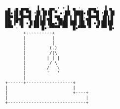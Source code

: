 <pre>
 ▄ .▄ ▄▄▄·  ▐ ▄  ▄▄ • • ▌ ▄ ·.  ▄▄▄·  ▐ ▄ 
██▪▐█▐█ ▀█ •█▌▐█▐█ ▀ ▪·██ ▐███▪▐█ ▀█ •█▌▐█
██▀▐█▄█▀▀█ ▐█▐▐▌▄█ ▀█▄▐█ ▌▐▌▐█·▄█▀▀█ ▐█▐▐▌
██▌▐▀▐█ ▪▐▌██▐█▌▐█▄▪▐███ ██▌▐█▌▐█ ▪▐▌██▐█▌
▀▀▀ · ▀  ▀ ▀▀ █▪·▀▀▀▀ ▀▀  █▪▀▀▀ ▀  ▀ ▀▀ █▪
       +----------+
       |          |
       |          |
       |         (.)
       |         /|\
       |        | | |
       |         / \
       |        /   \
       |        '   '
       |
+------+------------------+
|                         |
|                         +----+
|                              |
+------------------------------+
</pre>
